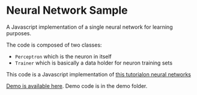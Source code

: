 # Neural Network Sample

A Javascript implementation of a single neural network for learning purposes.

The code is composed of two classes:

* `Perceptron` which is the neuron in itself
* `Trainer` which is basically a data holder for neuron training sets

This code is a Javascript implementation of [this tutorialon neural networks](http://natureofcode.com/book/chapter-10-neural-networks/)

[Demo is available here](http://malharhak.github.io/Neural-Network-Sample/). Demo code is in the demo folder.

